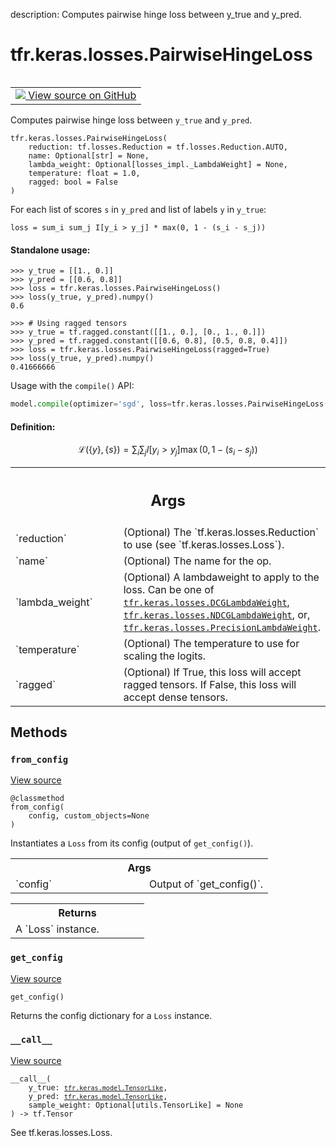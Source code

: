 description: Computes pairwise hinge loss between y_true and y_pred.

<div itemscope itemtype="http://developers.google.com/ReferenceObject">
<meta itemprop="name" content="tfr.keras.losses.PairwiseHingeLoss" />
<meta itemprop="path" content="Stable" />
<meta itemprop="property" content="__call__"/>
<meta itemprop="property" content="__init__"/>
<meta itemprop="property" content="from_config"/>
<meta itemprop="property" content="get_config"/>
</div>

# tfr.keras.losses.PairwiseHingeLoss

<!-- Insert buttons and diff -->

<table class="tfo-notebook-buttons tfo-api nocontent" align="left">
<td>
  <a target="_blank" href="https://github.com/tensorflow/ranking/tree/master/tensorflow_ranking/python/keras/losses.py#L290-L354">
    <img src="https://www.tensorflow.org/images/GitHub-Mark-32px.png" />
    View source on GitHub
  </a>
</td>
</table>

Computes pairwise hinge loss between `y_true` and `y_pred`.

<pre class="devsite-click-to-copy prettyprint lang-py tfo-signature-link">
<code>tfr.keras.losses.PairwiseHingeLoss(
    reduction: tf.losses.Reduction = tf.losses.Reduction.AUTO,
    name: Optional[str] = None,
    lambda_weight: Optional[losses_impl._LambdaWeight] = None,
    temperature: float = 1.0,
    ragged: bool = False
)
</code></pre>

<!-- Placeholder for "Used in" -->

For each list of scores `s` in `y_pred` and list of labels `y` in `y_true`:

```
loss = sum_i sum_j I[y_i > y_j] * max(0, 1 - (s_i - s_j))
```

#### Standalone usage:

```
>>> y_true = [[1., 0.]]
>>> y_pred = [[0.6, 0.8]]
>>> loss = tfr.keras.losses.PairwiseHingeLoss()
>>> loss(y_true, y_pred).numpy()
0.6
```

```
>>> # Using ragged tensors
>>> y_true = tf.ragged.constant([[1., 0.], [0., 1., 0.]])
>>> y_pred = tf.ragged.constant([[0.6, 0.8], [0.5, 0.8, 0.4]])
>>> loss = tfr.keras.losses.PairwiseHingeLoss(ragged=True)
>>> loss(y_true, y_pred).numpy()
0.41666666
```

Usage with the `compile()` API:

```python
model.compile(optimizer='sgd', loss=tfr.keras.losses.PairwiseHingeLoss())
```

#### Definition:

$$
\mathcal{L}(\{y\}, \{s\}) =
\sum_i \sum_j I[y_i > y_j] \max(0, 1 - (s_i - s_j))
$$

<!-- Tabular view -->
 <table class="responsive fixed orange">
<colgroup><col width="214px"><col></colgroup>
<tr><th colspan="2"><h2 class="add-link">Args</h2></th></tr>

<tr>
<td>
`reduction`<a id="reduction"></a>
</td>
<td>
(Optional) The `tf.keras.losses.Reduction` to use (see
`tf.keras.losses.Loss`).
</td>
</tr><tr>
<td>
`name`<a id="name"></a>
</td>
<td>
(Optional) The name for the op.
</td>
</tr><tr>
<td>
`lambda_weight`<a id="lambda_weight"></a>
</td>
<td>
(Optional) A lambdaweight to apply to the loss. Can be one
of <a href="../../../tfr/keras/losses/DCGLambdaWeight.md"><code>tfr.keras.losses.DCGLambdaWeight</code></a>,
<a href="../../../tfr/keras/losses/NDCGLambdaWeight.md"><code>tfr.keras.losses.NDCGLambdaWeight</code></a>, or,
<a href="../../../tfr/keras/losses/PrecisionLambdaWeight.md"><code>tfr.keras.losses.PrecisionLambdaWeight</code></a>.
</td>
</tr><tr>
<td>
`temperature`<a id="temperature"></a>
</td>
<td>
(Optional) The temperature to use for scaling the logits.
</td>
</tr><tr>
<td>
`ragged`<a id="ragged"></a>
</td>
<td>
(Optional) If True, this loss will accept ragged tensors. If
False, this loss will accept dense tensors.
</td>
</tr>
</table>

## Methods

<h3 id="from_config"><code>from_config</code></h3>

<a target="_blank" class="external" href="https://github.com/tensorflow/ranking/tree/master/tensorflow_ranking/python/keras/losses.py#L268-L275">View
source</a>

<pre class="devsite-click-to-copy prettyprint lang-py tfo-signature-link">
<code>@classmethod</code>
<code>from_config(
    config, custom_objects=None
)
</code></pre>

Instantiates a `Loss` from its config (output of `get_config()`).

<!-- Tabular view -->
 <table class="responsive fixed orange">
<colgroup><col width="214px"><col></colgroup>
<tr><th colspan="2">Args</th></tr>

<tr>
<td>
`config`
</td>
<td>
Output of `get_config()`.
</td>
</tr>
</table>

<!-- Tabular view -->
 <table class="responsive fixed orange">
<colgroup><col width="214px"><col></colgroup>
<tr><th colspan="2">Returns</th></tr>
<tr class="alt">
<td colspan="2">
A `Loss` instance.
</td>
</tr>

</table>

<h3 id="get_config"><code>get_config</code></h3>

<a target="_blank" class="external" href="https://github.com/tensorflow/ranking/tree/master/tensorflow_ranking/python/keras/losses.py#L258-L266">View
source</a>

<pre class="devsite-click-to-copy prettyprint lang-py tfo-signature-link">
<code>get_config()
</code></pre>

Returns the config dictionary for a `Loss` instance.

<h3 id="__call__"><code>__call__</code></h3>

<a target="_blank" class="external" href="https://github.com/tensorflow/ranking/tree/master/tensorflow_ranking/python/keras/losses.py#L220-L228">View
source</a>

<pre class="devsite-click-to-copy prettyprint lang-py tfo-signature-link">
<code>__call__(
    y_true: <a href="../../../tfr/keras/model/TensorLike.md"><code>tfr.keras.model.TensorLike</code></a>,
    y_pred: <a href="../../../tfr/keras/model/TensorLike.md"><code>tfr.keras.model.TensorLike</code></a>,
    sample_weight: Optional[utils.TensorLike] = None
) -> tf.Tensor
</code></pre>

See tf.keras.losses.Loss.
